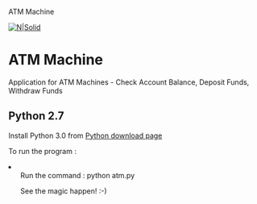 ATM Machine

[![N|Solid](https://www.drupal.org/files/issues/ddocs-3.gif)](https://docs.google.com/spreadsheets/d/1INSlOjEKIf4q_UXiSpsn_lKb8VHZKI3XWxlIkIAOawM/edit#gid=0)

ATM Machine
================

Application for ATM Machines - Check Account Balance, Deposit Funds, Withdraw Funds

Python 2.7
---------

Install Python 3.0 from [Python download page](https://www.python.org/downloads/)



To run the program :
<html>
  <body>
  <p>
    <li>
      <ul>Run the command : python atm.py</ul>
      <ul>See the magic happen! :-)</ul>
    </li>
  </p>
  </body>
</html>


